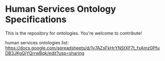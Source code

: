 
# Human Services Ontology Specifications

This is the repository for ontologies. You're welcome to contribute! 

human services ontologies list: https://docs.google.com/spreadsheets/d/1v7AZsFkHrYNStXF7t_fxAmz0PfuDB3JKgQjYQrrwBqk/edit?usp=sharing
